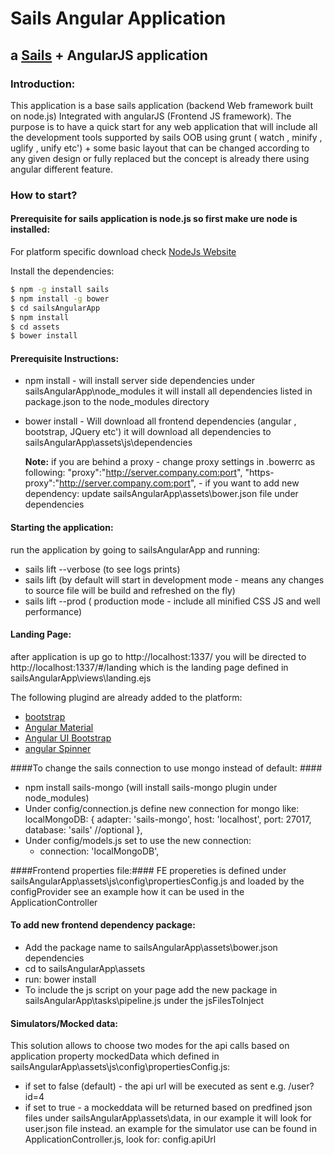 # Sails Angular Application

## a [Sails](http://sailsjs.org) + AngularJS application

### Introduction:
This application is a base sails application (backend Web framework built on node.js) Integrated with angularJS (Frontend JS framework).
The purpose is to have a quick start for any web application that will include all the development tools supported by sails OOB using grunt ( watch , minify , uglify , unify etc') + some basic layout that can be changed according to any given design or fully replaced but the concept is already there using angular different feature.

### How to start?
#### Prerequisite for sails application is node.js so first make ure node is installed:
For platform specific download check [NodeJs Website](https://nodejs.org/en/)

Install the dependencies:

```sh
$ npm -g install sails
$ npm install -g bower
$ cd sailsAngularApp
$ npm install
$ cd assets
$ bower install
```

#### Prerequisite Instructions:
 

 - npm install - will install server side dependencies under sailsAngularApp\node_modules
 	  it will install all dependencies listed in package.json to the node_modules directory
 - bower install - Will download all frontend dependencies (angular , bootstrap, JQuery etc') 
 	  it will download all dependencies to sailsAngularApp\assets\js\dependencies

 	  **Note:** if you are behind a proxy - change proxy settings in .bowerrc as following:
 	  		"proxy":"http://server.company.com:port",
  			"https-proxy":"http://server.company.com:port",
 	  		- if you want to add new dependency: update sailsAngularApp\assets\bower.json file under dependencies

#### Starting the application:
run the application by going to sailsAngularApp and running:
 - sails lift --verbose (to see logs prints)
 - sails lift (by default will start in development mode - means any changes to source file will be build and refreshed on the fly)
 - sails lift --prod ( production mode  - include all minified CSS JS and well performance)

#### Landing Page:
after application is up go to http://localhost:1337/ you will be directed to http://localhost:1337/#/landing which is the landing page defined in sailsAngularApp\views\landing.ejs


The following plugind are already added to the platform:
- [bootstrap](http://getbootstrap.com/)
- [Angular Material](https://material.angularjs.org/latest/demo/slider)
- [Angular UI Bootstrap](http://angular-ui.github.io/bootstrap/)
- [angular Spinner](https://github.com/urish/angular-spinner)

####To change the sails connection to use mongo instead of default: ####
- npm install sails-mongo  (will install sails-mongo plugin under node_modules)
- Under config/connection.js define new connection for mongo like:
 localMongoDB: {
     adapter: 'sails-mongo',
     host: 'localhost',
     port: 27017,
     database: 'sails' //optional
   },
- Under config/models.js set to use the new connection: 
	- connection: 'localMongoDB',

####Frontend properties file:####
 FE propereties is defined under sailsAngularApp\assets\js\config\propertiesConfig.js and loaded by the configProvider see an example how it can be used in the ApplicationController


#### To add new frontend dependency package: ####
- Add the package name to sailsAngularApp\assets\bower.json dependencies
- cd to sailsAngularApp\assets
- run: bower install
- To include the js script on your page add the new package in sailsAngularApp\tasks\pipeline.js under the jsFilesToInject

#### Simulators/Mocked data: ####
This solution allows to choose two modes for the api calls based on application property mockedData which defined in sailsAngularApp\assets\js\config\propertiesConfig.js: 
- if set to false (default) - the api url will be executed as sent e.g. /user?id=4
- if set to true - a mockeddata will be returned based on predfined json files under sailsAngularApp\assets\data, in our example it will look for user.json file instead. an example for the simulator use can be found in ApplicationController.js, look for: config.apiUrl

